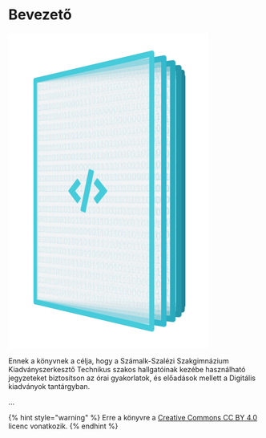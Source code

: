 # Bevezető

![](.gitbook/assets/digipub.png)

Ennek a könyvnek a célja, hogy a Számalk-Szalézi Szakgimnázium Kiadványszerkesztő Technikus szakos hallgatóinak kezébe használható jegyzeteket biztosítson az órai gyakorlatok, és előadások mellett a Digitális kiadványok tantárgyban.

...

{% hint style="warning" %}
Erre a könyvre a [Creative Commons CC BY 4.0](https://creativecommons.org/licenses/by/4.0/deed.hu) licenc vonatkozik.
{% endhint %}



